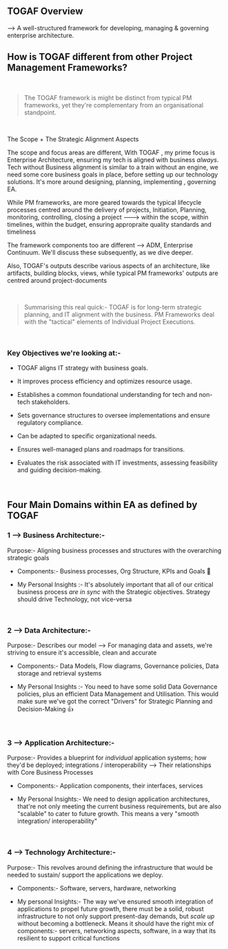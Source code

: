 ## TOGAF Overview

--> A well-structured framework for developing, managing & governing enterprise architecture.

## How is TOGAF different from other Project Management Frameworks?

</br>

> The TOGAF framework is might be distinct from typical PM frameworks, yet they're complementary from an organisational standpoint.

</br>

The Scope  + The Strategic Alignment Aspects 

The scope and focus areas are different, With TOGAF , my prime focus is Enterprise Architecture, ensuring my tech is aligned with business *always*. Tech without Business alignment is similar to a train without an engine, we need some core business goals in place, before setting up our technology solutions.
It's more around designing, planning, implementing , governing EA.

While PM frameworks, are more geared towards the typical lifecycle processes centred around the delivery of projects, Initiation, Planning, monitoring, controlling, closing a project ---> within the scope, within timelines, within the budget, ensuring appropraite quality standards and timeliness

The framework components too are different --> ADM, Enterprise Continuum. We'll discuss these subsequently, as we dive deeper. 

Also, TOGAF's outputs describe various aspects of an architecture, like artifacts, building blocks, views, while typical PM frameworks' outputs are centred around project-documents

</br>

> Summarising this real quick:- TOGAF is for long-term strategic planning, and IT alignment with the business. PM Frameworks deal with the "tactical" elements of Individual Project Executions.

</br>

### Key Objectives we're looking at:-

 - TOGAF aligns IT strategy with business goals.

- It improves process efficiency and optimizes resource usage.
  
- Establishes a common foundational understanding for tech and non-tech stakeholders.
  
-  Sets governance structures to oversee implementations and ensure regulatory compliance.
  
-  Can be adapted to specific organizational needs.
  
- Ensures well-managed plans and roadmaps for transitions.
  
- Evaluates the risk associated with IT investments, assessing feasibility and guiding decision-making.


</br>

## Four Main Domains within EA as defined by TOGAF

### 1 --> Business Architecture:-

Purpose:- Aligning business processes and structures with the overarching strategic goals

- Components:-
  Business processes, Org Structure, KPIs and Goals 📌

- My Personal Insights :-
   It's absolutely important that all of our critical business process *are in sync* with the Strategic objectives. Strategy should drive Technology, not vice-versa

</br>

### 2 --> Data Architecture:-

Purpose:- Describes our model --> For managing data and assets, we're striving to ensure it's accessible, clean and accurate

- Components:- Data Models, Flow diagrams, Governance policies, Data storage and retrieval systems
  
- My Personal Insights :- You need to have some solid Data Governance policies, plus an efficient Data Management and Utilisation. This would make sure we've got the correct "Drivers" for Strategic Planning and Decision-Making 👍

</br>

### 3 --> Application Architecture:-

Purpose:- Provides a blueprint for *individual* application systems; how they'd be deployed; integrations / interoperability --> Their relationships with Core Business Processes

- Components:- Application components, their interfaces, services
  
- My Personal Insights:- We need to design application architectures, that're not only meeting the current business requirements, but are also "scalable" to cater to future growth. This means a very "smooth integration/ interoperability"

</br>

### 4 --> Technology Architecture:-

Purpose:- This revolves around defining the infrastructure that would be needed to sustain/ support the applications we deploy.

 - Components:- Software, servers, hardware, networking
   
 - My personal Insights:- The way we've ensured smooth integration of applications to propel future growth, there must be a solid, robust infrastructure to not only support present-day demands, but *scale up* without becoming a bottleneck. Means it should have the right mix of components:- servers, networking aspects, software, in a way that its resilient to support critical functions

